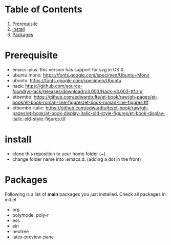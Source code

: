 
# Table of Contents

1.  [Prerequisite](#orgfb4b193)
2.  [install](#orgf33587f)
3.  [Packages](#org64c0f2f)


<a id="orgfb4b193"></a>

# Prerequisite

-   emacs-plus: this version has support for svg in OS X
-   ubuntu mono: https://fonts.google.com/specimen/Ubuntu+Mono
-   ubuntu: https://fonts.google.com/specimen/Ubuntu
-   hack: https://github.com/source-foundry/Hack/releases/download/v3.003/Hack-v3.003-ttf.zip
-   etbembo: https://github.com/edwardtufte/et-book/raw/gh-pages/et-book/et-book-roman-line-figures/et-book-roman-line-figures.ttf
-   etbembo-italic: https://github.com/edwardtufte/et-book/raw/gh-pages/et-book/et-book-display-italic-old-style-figures/et-book-display-italic-old-style-figures.ttf

<a id="orgf33587f"></a>

# install

-   clone this reposition to your home folder (~).
-   change folder name into .emacs.d. (adding a dot in the front)


<a id="org64c0f2f"></a>

# Packages

Following is a list of ****main**** packages you just installed. Check all packages in init.el

-   org
-   polymode, poly-r
-   ess
-   ein
-   neotree
-   latex-preview-pane
